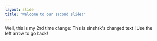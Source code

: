 ```yaml
---
layout: slide
title: "Welcome to our second slide!"
---
```

Well, this is my 2nd time change: This is sinshak's changed text !
Use the left arrow to go back!
